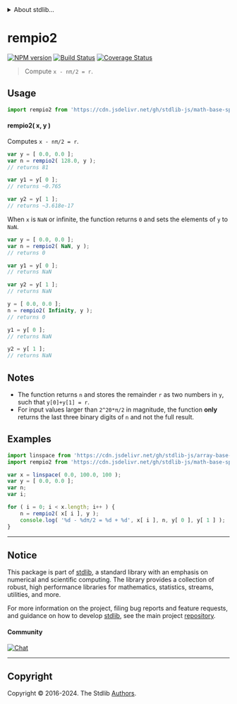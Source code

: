 <!--

@license Apache-2.0

Copyright (c) 2018 The Stdlib Authors.

Licensed under the Apache License, Version 2.0 (the "License");
you may not use this file except in compliance with the License.
You may obtain a copy of the License at

   http://www.apache.org/licenses/LICENSE-2.0

Unless required by applicable law or agreed to in writing, software
distributed under the License is distributed on an "AS IS" BASIS,
WITHOUT WARRANTIES OR CONDITIONS OF ANY KIND, either express or implied.
See the License for the specific language governing permissions and
limitations under the License.

-->


<details>
  <summary>
    About stdlib...
  </summary>
  <p>We believe in a future in which the web is a preferred environment for numerical computation. To help realize this future, we've built stdlib. stdlib is a standard library, with an emphasis on numerical and scientific computation, written in JavaScript (and C) for execution in browsers and in Node.js.</p>
  <p>The library is fully decomposable, being architected in such a way that you can swap out and mix and match APIs and functionality to cater to your exact preferences and use cases.</p>
  <p>When you use stdlib, you can be absolutely certain that you are using the most thorough, rigorous, well-written, studied, documented, tested, measured, and high-quality code out there.</p>
  <p>To join us in bringing numerical computing to the web, get started by checking us out on <a href="https://github.com/stdlib-js/stdlib">GitHub</a>, and please consider <a href="https://opencollective.com/stdlib">financially supporting stdlib</a>. We greatly appreciate your continued support!</p>
</details>

# rempio2

[![NPM version][npm-image]][npm-url] [![Build Status][test-image]][test-url] [![Coverage Status][coverage-image]][coverage-url] <!-- [![dependencies][dependencies-image]][dependencies-url] -->

> Compute `x - nπ/2 = r`.



<section class="usage">

## Usage

```javascript
import rempio2 from 'https://cdn.jsdelivr.net/gh/stdlib-js/math-base-special-rempio2@deno/mod.js';
```

#### rempio2( x, y )

Computes `x - nπ/2 = r`.

```javascript
var y = [ 0.0, 0.0 ];
var n = rempio2( 128.0, y );
// returns 81

var y1 = y[ 0 ];
// returns ~0.765

var y2 = y[ 1 ];
// returns ~3.618e-17
```

When `x` is `NaN` or infinite, the function returns `0` and sets the elements of `y` to `NaN`.

```javascript
var y = [ 0.0, 0.0 ];
var n = rempio2( NaN, y );
// returns 0

var y1 = y[ 0 ];
// returns NaN

var y2 = y[ 1 ];
// returns NaN

y = [ 0.0, 0.0 ];
n = rempio2( Infinity, y );
// returns 0

y1 = y[ 0 ];
// returns NaN

y2 = y[ 1 ];
// returns NaN
```

</section>

<!-- /.usage -->

<!-- Package usage notes. Make sure to keep an empty line after the `section` element and another before the `/section` close. -->

<section class="notes">

## Notes

-   The function returns `n` and stores the remainder `r` as two numbers in `y`, such that `y[0]+y[1] = r`.
-   For input values larger than `2^20*π/2` in magnitude, the function **only** returns the last three binary digits of `n` and not the full result.

</section>

<!-- /.notes -->

<section class="examples">

## Examples

<!-- eslint no-undef: "error" -->

```javascript
import linspace from 'https://cdn.jsdelivr.net/gh/stdlib-js/array-base-linspace@deno/mod.js';
import rempio2 from 'https://cdn.jsdelivr.net/gh/stdlib-js/math-base-special-rempio2@deno/mod.js';

var x = linspace( 0.0, 100.0, 100 );
var y = [ 0.0, 0.0 ];
var n;
var i;

for ( i = 0; i < x.length; i++ ) {
    n = rempio2( x[ i ], y );
    console.log( '%d - %dπ/2 = %d + %d', x[ i ], n, y[ 0 ], y[ 1 ] );
}
```

</section>

<!-- /.examples -->

<!-- C interface documentation. -->



<!-- Section for related `stdlib` packages. Do not manually edit this section, as it is automatically populated. -->

<section class="related">

</section>

<!-- /.related -->

<!-- Section for all links. Make sure to keep an empty line after the `section` element and another before the `/section` close. -->


<section class="main-repo" >

* * *

## Notice

This package is part of [stdlib][stdlib], a standard library with an emphasis on numerical and scientific computing. The library provides a collection of robust, high performance libraries for mathematics, statistics, streams, utilities, and more.

For more information on the project, filing bug reports and feature requests, and guidance on how to develop [stdlib][stdlib], see the main project [repository][stdlib].

#### Community

[![Chat][chat-image]][chat-url]

---

## Copyright

Copyright &copy; 2016-2024. The Stdlib [Authors][stdlib-authors].

</section>

<!-- /.stdlib -->

<!-- Section for all links. Make sure to keep an empty line after the `section` element and another before the `/section` close. -->

<section class="links">

[npm-image]: http://img.shields.io/npm/v/@stdlib/math-base-special-rempio2.svg
[npm-url]: https://npmjs.org/package/@stdlib/math-base-special-rempio2

[test-image]: https://github.com/stdlib-js/math-base-special-rempio2/actions/workflows/test.yml/badge.svg?branch=main
[test-url]: https://github.com/stdlib-js/math-base-special-rempio2/actions/workflows/test.yml?query=branch:main

[coverage-image]: https://img.shields.io/codecov/c/github/stdlib-js/math-base-special-rempio2/main.svg
[coverage-url]: https://codecov.io/github/stdlib-js/math-base-special-rempio2?branch=main

<!--

[dependencies-image]: https://img.shields.io/david/stdlib-js/math-base-special-rempio2.svg
[dependencies-url]: https://david-dm.org/stdlib-js/math-base-special-rempio2/main

-->

[chat-image]: https://img.shields.io/gitter/room/stdlib-js/stdlib.svg
[chat-url]: https://app.gitter.im/#/room/#stdlib-js_stdlib:gitter.im

[stdlib]: https://github.com/stdlib-js/stdlib

[stdlib-authors]: https://github.com/stdlib-js/stdlib/graphs/contributors

[umd]: https://github.com/umdjs/umd
[es-module]: https://developer.mozilla.org/en-US/docs/Web/JavaScript/Guide/Modules

[deno-url]: https://github.com/stdlib-js/math-base-special-rempio2/tree/deno
[deno-readme]: https://github.com/stdlib-js/math-base-special-rempio2/blob/deno/README.md
[umd-url]: https://github.com/stdlib-js/math-base-special-rempio2/tree/umd
[umd-readme]: https://github.com/stdlib-js/math-base-special-rempio2/blob/umd/README.md
[esm-url]: https://github.com/stdlib-js/math-base-special-rempio2/tree/esm
[esm-readme]: https://github.com/stdlib-js/math-base-special-rempio2/blob/esm/README.md
[branches-url]: https://github.com/stdlib-js/math-base-special-rempio2/blob/main/branches.md

</section>

<!-- /.links -->
